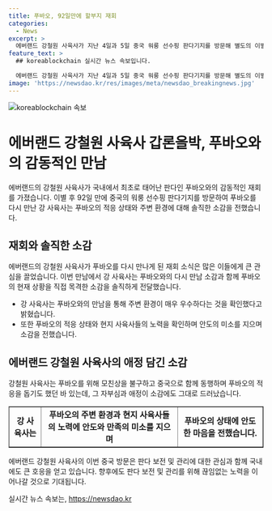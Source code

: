 ```yaml
---
title: 푸바오, 92일만에 할부지 재회
categories:
  - News
excerpt: >
  에버랜드 강철원 사육사가 지난 4일과 5일 중국 워룽 선수핑 판다기지를 방문해 별도의 이별 없이 만난 푸바오와 다시 만났다. 푸바오는 92일만에 중국으로 떠나며 약 2개월간의 검역과 적응 과정을 거쳤고, 강 사육사는 모친상에도 불구하고 푸바오의 적응을 돕기 위해 중국으로 동행하기도 했다. 강 사육사는 푸바오가 잘 적응하고 있는 것을 확인하며 푸바오를 계속 만나러 오고 싶다고 밝혔다. (150자)
feature_text: >
  ## koreablockchain 실시간 뉴스 속보입니다.

  에버랜드 강철원 사육사가 지난 4일과 5일 중국 워룽 선수핑 판다기지를 방문해 별도의 이별 없이 만난 푸바오와 다시 만났다. 푸바오는 92일만에 중국으로 떠나며 약 2개월간의 검역과 적응 과정을 거쳤고, 강 사육사는 모친상에도 불구하고 푸바오의 적응을 돕기 위해 중국으로 동행하기도 했다. 강 사육사는 푸바오가 잘 적응하고 있는 것을 확인하며 푸바오를 계속 만나러 오고 싶다고 밝혔다. (150자)
image: 'https://newsdao.kr/res/images/meta/newsdao_breakingnews.jpg'
---
```


<p><img src="https://newsdao.kr/res/images/meta/newsdao_breakingnews.jpg" alt="koreablockchain 속보" /></p>

<h1>에버랜드 강철원 사육사 갑론을박, 푸바오와의 감동적인 만남</h1>

<p>에버랜드의 강철원 사육사가 국내에서 최초로 태어난 판다인 푸바오와의 감동적인 재회를 가졌습니다. 이별 후 92일 만에 중국의 워룽 선수핑 판다기지를 방문하여 푸바오를 다시 만난 강 사육사는 푸바오의 적응 상태와 주변 환경에 대해 솔직한 소감을 전했습니다.</p>

<p data-ke-size="size16"></p>

<h2 data-ke-size="size26">재회와 솔직한 소감</h2>

<p>에버랜드의 강철원 사육사가 푸바오를 다시 만나게 된 재회 소식은 많은 이들에게 큰 관심을 끌었습니다. 이번 만남에서 강 사육사는 푸바오와의 다시 만남 소감과 함께 푸바오의 현재 상황을 직접 목격한 소감을 솔직하게 전달했습니다.</p>

<ul>
  <li>강 사육사는 푸바오와의 만남을 통해 주변 환경이 매우 우수하다는 것을 확인했다고 밝혔습니다.</li>
  <li>또한 푸바오의 적응 상태와 현지 사육사들의 노력을 확인하며 안도의 미소를 지으며 소감을 전했습니다.</li>
</ul>

<p data-ke-size="size16"></p>

<h2 data-ke-size="size26">에버랜드 강철원 사육사의 애정 담긴 소감</h2>

<p>강철원 사육사는 푸바오를 위해 모친상을 불구하고 중국으로 함께 동행하며 푸바오의 적응을 돕기도 했던 바 있는데, 그 자부심과 애정이 소감에도 그대로 드러났습니다.</p>

<table style="width: 100%;" border="1">
<tbody>
<tr>
<td style="text-align: center; height: 17px;"><b>강 사육사는</b> </td>
<td style="text-align: center; height: 17px;"><b>푸바오의 주변 환경과 현지 사육사들의 노력에 안도와 만족의 미소를 지으며</b></td>
<td style="text-align: center; height: 17px;"><b>푸바오의 상태에 안도한 마음을 전했습니다.</b></td>
</tr>
</tbody>
</table>

<p data-ke-size="size16"></p>

<p>에버랜드 강철원 사육사의 이번 중국 방문은 판다 보전 및 관리에 대한 관심과 함께 국내에도 큰 호응을 얻고 있습니다. 향후에도 판다 보전 및 관리를 위해 끊임없는 노력을 이어나갈 것으로 기대됩니다.</p>
실시간 뉴스 속보는, <a href="https://newsdao.kr" rel="dofollow">https://newsdao.kr</a>


